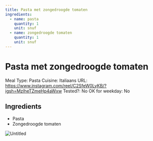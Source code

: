 ```yaml
---
title: Pasta met zongedroogde tomaten
ingredients:
  - name: pasta
    quantity: 1
    unit: snuf
  - name: zongedroogde tomaten
    quantity: 1
    unit: snuf
---
```


# Pasta met zongedroogde tomaten

Meal Type: Pasta
Cuisine: Italiaans
URL: https://www.instagram.com/reel/C2SfeW0LyKB/?igsh=MzlheTZmeHp4aWxw
Tested?: No
OK for weekday: No

## Ingredients
- Pasta
- Zongedroogde tomaten

![Untitled](Untitled.png)